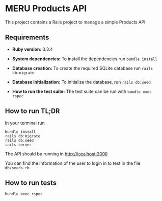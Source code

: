 # MERU Products API

This project contains a Rails project to manage a simple Products API

## Requirements

- **Ruby version:** 3.3.4

- **System dependencies:** To install the dependencies run `bundle install`

- **Database creation:** To create the required SQLite database run `rails db:migrate`

- **Database initialization:** To initialize the database, run `rails db:seed`

- **How to run the test suite:** The test suite can be run with `bundle exec rspec`

## How to run TL;DR

In your terminal run

```
bundle install
rails db:migrate
rails db:seed
rails server
```

The API should be running in [http://localhost:3000](http://localhost:3000)

You can find the information of the user to login in to test in the file `db/seeds.rb`

## How to run tests

```
bundle exec rspec
```
